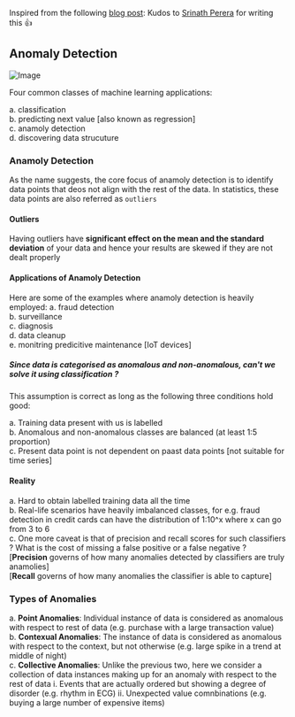 Inspired from the following [blog post](https://iwringer.wordpress.com/2015/11/17/anomaly-detection-concepts-and-techniques/): 
Kudos to [Srinath Perera](https://www.linkedin.com/in/srinathperera) for writing this 👍

## Anomaly Detection

![Image](https://iwringer.files.wordpress.com/2015/11/anomelydetectionmethods.jpg?w=656)

Four common classes of machine learning applications:

a. classification <br>
b. predicting next value [also known as regression] <br>
c. anamoly detection <br>
d. discovering data strucuture <br>

### Anamoly Detection
As the name suggests, the core focus of anamoly detection is to identify data points that deos not align with the rest of the data. In statistics, these data points are also referred as `outliers`

#### Outliers
Having outliers have **significant effect on the mean and the standard deviation** of your data and hence your results are skewed if they are not dealt properly

#### Applications of Anamoly Detection
Here are some of the examples where anamoly detection is heavily employed:
a. fraud detection <br>
b. surveillance <br>
c. diagnosis <br>
d. data cleanup <br>
e. monitring predicitive maintenance [IoT devices]

##### Since data is categorised as anomalous and non-anomalous, can't we solve it using classification ?
This assumption is correct as long as the following three conditions hold good:

a. Training data present with us is labelled <br>
b. Anomalous and non-anomalous classes are balanced (at least 1:5 proportion) <br>
c. Present data point is not dependent on paast data points [not suitable for time series]

#### Reality
a. Hard to obtain labelled training data all the time <br>
b. Real-life scenarios have heavily imbalanced classes, for e.g. fraud detection in credit cards can have the distribution of 1:10^x where x can go from 3 to 6 <br>
c. One more caveat is that of precision and recall scores for such classifiers ? What is the cost of missing a false positive or a false negative ? <br>
[**Precision** governs of how many anomalies detected by classifiers are truly anamolies] <br>
[**Recall** governs of how many anomalies the classifier is able to capture]

### Types of Anomalies
a. **Point Anomalies**: Individual instance of data is considered as anomalous with respect to rest of data (e.g. purchase with a large transaction value) <br>
b. **Contexual Anomalies**: The instance of data is considered as anomalous with respect to the context, but not otherwise (e.g. large spike in a trend at middle of night) <br>
c. **Collective Anomalies**: Unlike the previous two, here we consider a collection of data instances making up for an anomaly with respect to the rest of data
  i. Events that are actually ordered but showing a degree of disorder (e.g. rhythm in ECG)
  ii. Unexpected value comnbinations (e.g. buying a large number of expensive items)

